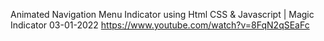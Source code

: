 Animated Navigation Menu Indicator using Html CSS & Javascript | Magic Indicator
03-01-2022
https://www.youtube.com/watch?v=8FqN2qSEaFc